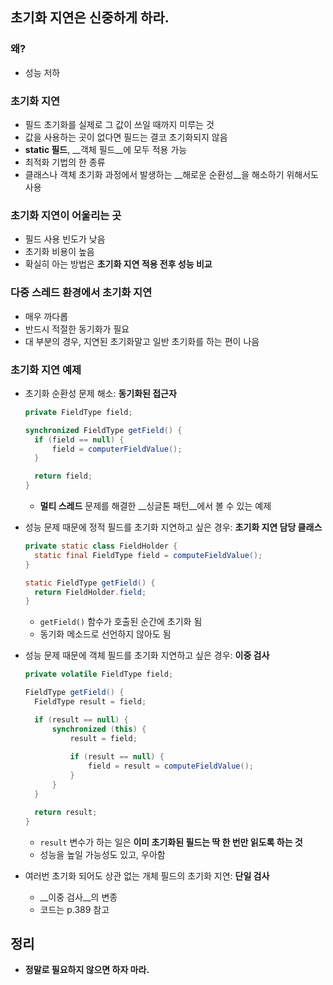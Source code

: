 ## 초기화 지연은 신중하게 하라.

### 왜?

- 성능 저하

### 초기화 지연

- 필드 초기화를 실제로 그 값이 쓰일 때까지 미루는 것
- 값을 사용하는 곳이 없다면 필드는 결코 초기화되지 않음
- __static 필드__, __객체 필드__에 모두 적용 가능
- 최적화 기법의 한 종류
- 클래스나 객체 초기화 과정에서 발생하는 __해로운 순환성__을 해소하기 위해서도 사용

### 초기화 지연이 어울리는 곳

- 필드 사용 빈도가 낮음
- 초기화 비용이 높음
- 확실히 아는 방법은 __초기화 지연 적용 전후 성능 비교__

### 다중 스레드 환경에서 초기화 지연

- 매우 까다롭
- 반드시 적절한 동기화가 필요
- 대 부분의 경우, 지연된 초기화말고 일반 초기화를 하는 편이 나음

### 초기화 지연 예제

- 초기화 순환성 문제 해소: __동기화된 접근자__

  ```java
  private FieldType field;

  synchronized FieldType getField() {
  	if (field == null) {
      	field = computerFieldValue();
  	}

  	return field;
  }
  ```

  - __멀티 스레드__ 문제를 해결한 __싱글톤 패턴__에서 볼 수 있는 예제

- 성능 문제 때문에 정적 필드를 초기화 지연하고 싶은 경우: __초기화 지연 담당 클래스__

  ```java
  private static class FieldHolder {
  	static final FieldType field = computeFieldValue();
  }

  static FieldType getField() {
  	return FieldHolder.field;
  }
  ```

  - `getField()` 함수가 호출된 순간에 초기화 됨
  - 동기화 메소드로 선언하지 않아도 됨

- 성능 문제 때문에 객체 필드를 초기화 지연하고 싶은 경우: __이중 검사__

  ```java
  private volatile FieldType field;

  FieldType getField() {
  	FieldType result = field;

  	if (result == null) {
      	synchronized (this) {
          	result = field;
            
          	if (result == null) {
              	field = result = computeFieldValue();
          	}
      	}
  	}

  	return result;
  }
  ```

  - `result` 변수가 하는 일은 __이미 초기화된 필드는 딱 한 번만 읽도록 하는 것__
  - 성능을 높일 가능성도 있고, 우아함

- 여러번 초기화 되어도 상관 없는 개체 필드의 초기화 지연: __단일 검사__

  - __이중 검사__의 변종
  - 코드는 p.389 참고

## 정리

- __정말로 필요하지 않으면 하자 마라.__